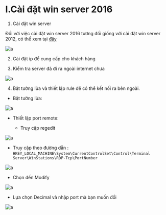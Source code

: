 # I.Cài đặt win server 2016

1. Cài đặt win server

Đối với việc cài đặt win server 2016 tương đối giống với cài đặt win server 2012, có thể xem tại [đây](https://github.com/Hongsonn/hongson/blob/b7ded488400eb13c3befae59733759b3aa6847eb/Tri%E1%BB%83n%20khai%20th%E1%BB%B1c%20t%E1%BA%BF/C%C3%A0i%20%C4%91%E1%BA%B7t%20winserver%202012.md)


![a](https://f4-zpcloud.zdn.vn/3656450633609890845/d02b1c328432496c1023.jpg)

2. Cài đặt ip để cung cấp cho khách hàng

3. Kiểm tra server đã đi ra ngoài internet chưa

![a](https://f5-zpcloud.zdn.vn/130225057067705347/ee5f8deab4e879b620f9.jpg)

4. Bật tường lửa và thiết lập rule để có thể kết nối ra bên ngoài.

- Bật tường lửa:

![a](https://f5-zpcloud.zdn.vn/3056006056382819111/0af148ad49af84f1ddbe.jpg)

- Thiết lập port remote:

  - Truy cập regedit

![a](https://f5-zpcloud.zdn.vn/7676020419751501149/67d59165b96774392d76.jpg)


  - Truy cập theo đường dẫn : `HKEY_LOCAL_MACHINE\System\CurrentControlSet\Control\Terminal Server\WinStations\RDP-Tcp\PortNumber`

![a](https://f5-zpcloud.zdn.vn/8389912802096351873/14b79e6abb6876362f79.jpg)

  - Chọn đến Modify

![a](https://f4-zpcloud.zdn.vn/2202330171744222366/2f354d2e6f2ca272fb3d.jpg)

  - Lựa chọn Decimal và nhập port mà bạn muốn đổi

![a](https://f5-zpcloud.zdn.vn/3961371693455980008/877012af36adfbf3a2bc.jpg)


